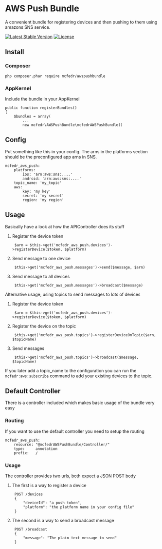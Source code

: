 # AWS Push Bundle

A convenient bundle for registering devices and then pushing to them using amazons SNS service.

[![Latest Stable Version](https://poser.pugx.org/mcfedr/awspushbundle/v/stable.png)](https://packagist.org/packages/mcfedr/awspushbundle)
[![License](https://poser.pugx.org/mcfedr/awspushbundle/license.png)](https://packagist.org/packages/mcfedr/awspushbundle)

## Install

### Composer

    php composer.phar require mcfedr/awspushbundle

### AppKernel

Include the bundle in your AppKernel

    public function registerBundles()
    {
        $bundles = array(
            ...
            new mcfedr\AWSPushBundle\mcfedrAWSPushBundle()

## Config

Put something like this in your config. The arns in the platforms section should be the preconfigured app arns in SNS.

    mcfedr_aws_push:
        platforms:
            ios: 'arn:aws:sns:....'
            android: 'arn:aws:sns:....'
        topic_name: 'my_topic'
        aws:
            key: 'my key'
            secret: 'my secret'
            region: 'my region'

## Usage

Basically have a look at how the APIController does its stuff

1. Register the device token

        $arn = $this->get('mcfedr_aws_push.devices')->registerDevice($token, $platform)

1. Send message to one device

        $this->get('mcfedr_aws_push.messages')->send($message, $arn)

1. Send message to all devices

        $this->get('mcfedr_aws_push.messages')->broadcast($message)


Alternative usage, using topics to send messages to lots of devices

1. Register the device token

        $arn = $this->get('mcfedr_aws_push.devices')->registerDevice($token, $platform)

1. Register the device on the topic

        $this->get('mcfedr_aws_push.topics')->registerDeviceOnTopic($arn, $topicName)

1. Send messages

        $this->get('mcfedr_aws_push.topics')->broadcast($message, $topicName)

If you later add a topic_name to the configuration you can run the `mcfedr:aws:subscribe` command to add your existing
devices to the topic.


## Default Controller

There is a controller included which makes basic usage of the bundle very easy

### Routing

If you want to use the default controller you need to setup the routing

    mcfedr_aws_push:
        resource: "@mcfedrAWSPushBundle/Controller/"
        type:     annotation
        prefix:   /

### Usage

The controller provides two urls, both expect a JSON POST body

1. The first is a way to register a device

        POST /devices
        {
            "deviceId": "a push token",
            "platform": "the platform name in your config file"
        }

1. The second is a way to send a broadcast message

        POST /broadcast
        {
            "message": "The plain text message to send"
        }
